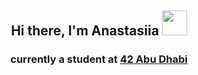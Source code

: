 <div align="center">

</div>
<h2 align="center"> Hi there, I'm Anastasiia <img src = "https://raw.githubusercontent.com/MartinHeinz/MartinHeinz/master/wave.gif" width = 40px> </h2>

<h3 align="center">currently a student at <a href="https://42abudhabi.ae" target="_blank">42 Abu Dhabi</a>
